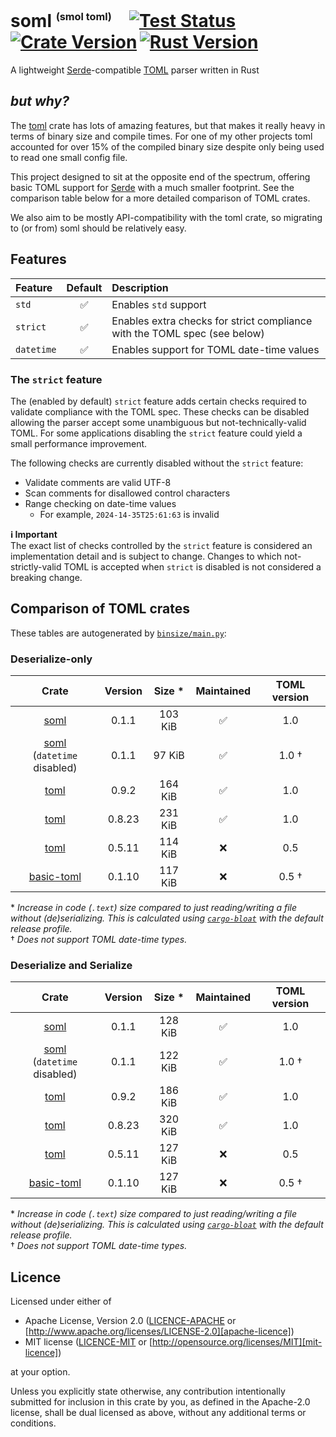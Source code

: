 # soml <sup><sub><sup>(smol toml)</sup></sub></sup>&emsp;[![Test Status]][actions]&thinsp;[![Crate Version]][crates]&thinsp;[![Rust Version]][crates]

[test status]: https://img.shields.io/github/actions/workflow/status/staticintlucas/soml/ci.yml?branch=main&label=tests&style=flat-square
[crate version]: https://img.shields.io/crates/v/soml?style=flat-square
[rust version]: https://img.shields.io/crates/msrv/soml?style=flat-square

[actions]: https://github.com/staticintlucas/soml/actions?query=branch%3Amain
[crates]: https://crates.io/crates/soml

<!-- cargo-rdme start -->

A lightweight [Serde]-compatible [TOML][toml-lang] parser written in Rust

## *but why?*

The [toml][toml-rs] crate has lots of amazing features, but that makes it really heavy in terms of binary size and compile times.
For one of my other projects toml accounted for over 15% of the compiled binary size despite only being used to read one small config file.

This project designed to sit at the opposite end of the spectrum, offering basic TOML support for [Serde] with a much smaller footprint.
See the comparison table below for a more detailed comparison of TOML crates.

We also aim to be mostly API-compatibility with the toml crate, so migrating to (or from) soml should be relatively easy.

[serde]: https://serde.rs/
[toml-lang]: https://toml.io/
[toml-rs]: https://github.com/toml-lang/toml

## Features

Feature    | Default | Description
:----------|:-------:|:----------------------------------------------
`std`      |    ✅    | Enables `std` support
`strict`   |    ✅    | Enables extra checks for strict compliance with the TOML spec (see below)
`datetime` |    ✅    | Enables support for TOML date-time values

### The `strict` feature

The (enabled by default) `strict` feature adds certain checks required to validate compliance with the TOML spec.
These checks can be disabled allowing the parser accept some unambiguous but not-technically-valid TOML.
For some applications disabling the `strict` feature could yield a small performance improvement.

The following checks are currently disabled without the `strict` feature:

- Validate comments are valid UTF-8
- Scan comments for disallowed control characters
- Range checking on date-time values
  - For example, `2024-14-35T25:61:63` is invalid

**ℹ️ Important** \
The exact list of checks controlled by the `strict` feature is considered an implementation detail and is subject to change.
Changes to which not-strictly-valid TOML is accepted when `strict` is disabled is not considered a breaking change.

<!-- binsize start -->

## Comparison of TOML crates

These tables are autogenerated by [`binsize/main.py`][binsize/main.py]:

### Deserialize-only

|              Crate              | Version | Size &ast; | Maintained | TOML version |
|:-------------------------------:|:-------:|:----------:|:----------:|:------------:|
|              [soml]             |  0.1.1  |  103 KiB   |     ✅      |     1.0      |
| [soml]<br>(`datetime` disabled) |  0.1.1  |   97 KiB   |     ✅      |    1.0 †     |
|              [toml]             |  0.9.2  |  164 KiB   |     ✅      |     1.0      |
|              [toml]             |  0.8.23 |  231 KiB   |     ✅      |     1.0      |
|              [toml]             |  0.5.11 |  114 KiB   |     ❌      |     0.5      |
|           [basic-toml]          |  0.1.10 |  117 KiB   |     ❌      |    0.5 †     |

&ast; *Increase in code (`.text`) size compared to just reading/writing a file without (de)serializing.
This is calculated using [`cargo-bloat`][cargo-bloat] with the default release profile.* \
† *Does not support TOML date-time types.*

### Deserialize and Serialize

|              Crate              | Version | Size &ast; | Maintained | TOML version |
|:-------------------------------:|:-------:|:----------:|:----------:|:------------:|
|              [soml]             |  0.1.1  |  128 KiB   |     ✅      |     1.0      |
| [soml]<br>(`datetime` disabled) |  0.1.1  |  122 KiB   |     ✅      |    1.0 †     |
|              [toml]             |  0.9.2  |  186 KiB   |     ✅      |     1.0      |
|              [toml]             |  0.8.23 |  320 KiB   |     ✅      |     1.0      |
|              [toml]             |  0.5.11 |  127 KiB   |     ❌      |     0.5      |
|           [basic-toml]          |  0.1.10 |  127 KiB   |     ❌      |    0.5 †     |

&ast; *Increase in code (`.text`) size compared to just reading/writing a file without (de)serializing.
This is calculated using [`cargo-bloat`][cargo-bloat] with the default release profile.* \
† *Does not support TOML date-time types.*

[binsize/main.py]: https://github.com/staticintlucas/soml/blob/main/binsize/main.py
[cargo-bloat]: https://crates.io/crates/cargo-bloat
[soml]: https://crates.io/crates/soml
[toml]: https://crates.io/crates/toml
[basic-toml]: https://crates.io/crates/basic-toml

<!-- binsize end -->

<!-- cargo-rdme end -->

## Licence

Licensed under either of

* Apache License, Version 2.0 ([LICENCE-APACHE](LICENCE-APACHE) or [http://www.apache.org/licenses/LICENSE-2.0][apache-licence])
* MIT license ([LICENCE-MIT](LICENCE-MIT) or [http://opensource.org/licenses/MIT][mit-licence])

at your option.

Unless you explicitly state otherwise, any contribution intentionally submitted for inclusion in
this crate by you, as defined in the Apache-2.0 license, shall be dual licensed as above, without
any additional terms or conditions.

[apache-licence]: http://www.apache.org/licenses/LICENSE-2.0
[mit-licence]: http://opensource.org/licenses/MIT
